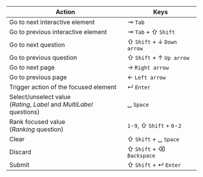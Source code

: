 |Action|Keys|
|------|----|
|Go to next interactive element|⇥ `Tab`|
|Go to previous interactive element|⇥ `Tab` + ⇧ `Shift`|
|Go to next question|⇧ `Shift` + ↓ `Down arrow`|
|Go to previous question|⇧ `Shift` + ↑ `Up arrow`|
|Go to next page|&rarr; `Right arrow`|
|Go to previous page|&larr; `Left arrow`|
|Trigger action of the focused element|↵ `Enter`|
|Select/unselect value </br>(*Rating*, *Label* and *MultiLabel* questions)|␣ `Space`|
|Rank focused value </br>(*Ranking* question)|`1`-`9`, ⇧ `Shift` + `0`-`2`|
|Clear|&#8679; `Shift` + &blank; `Space`|
|Discard|&#8679; `Shift` + &#x232B; `Backspace`|
|Submit|&#8679; `Shift` + &crarr; `Enter`|